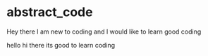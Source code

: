 # abstract_code
Hey there I am new to coding and I would like to learn good coding

hello hi there its good to learn coding
